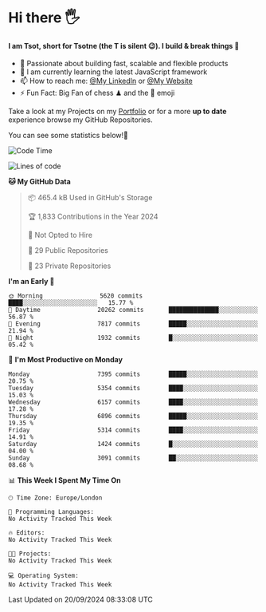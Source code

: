 # Hi there :raised_hand_with_fingers_splayed:
#### I am Tsot, short for Tsotne (the T is silent :wink:). I build & break things :space_invader:
- :telescope: Passionate about building fast, scalable and flexible products
- :seedling: I am currently learning the latest JavaScript framework 
- :mailbox: How to reach me: [@My LinkedIn](https://www.linkedin.com/in/tsotne-gvadzabia/) or [@My Website](https://tsotne.co.uk/contact)
- :zap: Fun Fact: Big Fan of chess ♟ and the 👾 emoji

Take a look at my Projects on my [Portfolio](https://tsotne.co.uk/) or for a more **up to date** experience browse my GitHub Repositories.

You can see some statistics below!:space_invader:
<!--START_SECTION:waka-->
![Code Time](http://img.shields.io/badge/Code%20Time-761%20hrs%202%20mins-blue)

![Lines of code](https://img.shields.io/badge/From%20Hello%20World%20I%27ve%20Written-12.6%20million%20lines%20of%20code-blue)

**🐱 My GitHub Data** 

> 📦 465.4 kB Used in GitHub's Storage 
 > 
> 🏆 1,833 Contributions in the Year 2024
 > 
> 🚫 Not Opted to Hire
 > 
> 📜 29 Public Repositories 
 > 
> 🔑 23 Private Repositories 
 > 
**I'm an Early 🐤** 

```text
🌞 Morning                5620 commits        ████░░░░░░░░░░░░░░░░░░░░░   15.77 % 
🌆 Daytime                20262 commits       ██████████████░░░░░░░░░░░   56.87 % 
🌃 Evening                7817 commits        █████░░░░░░░░░░░░░░░░░░░░   21.94 % 
🌙 Night                  1932 commits        █░░░░░░░░░░░░░░░░░░░░░░░░   05.42 % 
```
📅 **I'm Most Productive on Monday** 

```text
Monday                   7395 commits        █████░░░░░░░░░░░░░░░░░░░░   20.75 % 
Tuesday                  5354 commits        ████░░░░░░░░░░░░░░░░░░░░░   15.03 % 
Wednesday                6157 commits        ████░░░░░░░░░░░░░░░░░░░░░   17.28 % 
Thursday                 6896 commits        █████░░░░░░░░░░░░░░░░░░░░   19.35 % 
Friday                   5314 commits        ████░░░░░░░░░░░░░░░░░░░░░   14.91 % 
Saturday                 1424 commits        █░░░░░░░░░░░░░░░░░░░░░░░░   04.00 % 
Sunday                   3091 commits        ██░░░░░░░░░░░░░░░░░░░░░░░   08.68 % 
```


📊 **This Week I Spent My Time On** 

```text
🕑︎ Time Zone: Europe/London

💬 Programming Languages: 
No Activity Tracked This Week

🔥 Editors: 
No Activity Tracked This Week

🐱‍💻 Projects: 
No Activity Tracked This Week

💻 Operating System: 
No Activity Tracked This Week
```


 Last Updated on 20/09/2024 08:33:08 UTC
<!--END_SECTION:waka-->
